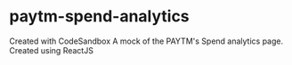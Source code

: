 # paytm-spend-analytics
Created with CodeSandbox
A mock of the PAYTM's Spend analytics page.
Created using ReactJS
